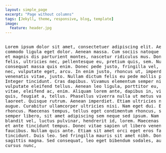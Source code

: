 ```yaml
---
layout: simple_page
excerpt: "Page without columns"
tags: [Jekyll, theme, responsive, blog, template]
image:
  feature: header.jpg
---
```


<pre>

Lorem ipsum dolor sit amet, consectetuer adipiscing elit. Aenean
commodo ligula eget dolor. Aenean massa. Cum sociis natoque penatibus
et magnis dis parturient montes, nascetur ridiculus mus. Donec quam
felis, ultricies nec, pellentesque eu, pretium quis, sem. Nulla
consequat massa quis enim. Donec pede justo, fringilla vel, aliquet
nec, vulputate eget, arcu. In enim justo, rhoncus ut, imperdiet a,
venenatis vitae, justo. Nullam dictum felis eu pede mollis pretium.
Integer tincidunt. Cras dapibus. Vivamus elementum semper nisi. Aenean
vulputate eleifend tellus. Aenean leo ligula, porttitor eu, consequat
vitae, eleifend ac, enim. Aliquam lorem ante, dapibus in, viverra
quis, feugiat a, tellus. Phasellus viverra nulla ut metus varius
laoreet. Quisque rutrum. Aenean imperdiet. Etiam ultricies nisi vel
augue. Curabitur ullamcorper ultricies nisi. Nam eget dui. Etiam
rhoncus. Maecenas tempus, tellus eget condimentum rhoncus, sem quam
semper libero, sit amet adipiscing sem neque sed ipsum. Nam quam nunc,
blandit vel, luctus pulvinar, hendrerit id, lorem. Maecenas nec odio
et ante tincidunt tempus. Donec vitae sapien ut libero venenatis
faucibus. Nullam quis ante. Etiam sit amet orci eget eros faucibus
tincidunt. Duis leo. Sed fringilla mauris sit amet nibh. Donec sodales
sagittis magna. Sed consequat, leo eget bibendum sodales, augue velit
cursus nunc,

</pre>
